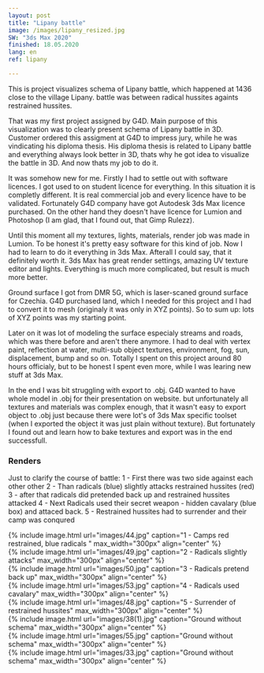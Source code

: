 ```yaml
---
layout: post
title: "Lipany battle"
image: /images/lipany_resized.jpg
SW: "3ds Max 2020"
finished: 18.05.2020
lang: en
ref: lipany

---
```



This is project visualizes schema of Lipany battle, which happened at 1436 close to the village Lipany. battle was between radical hussites againts restrained hussites.

That was my first project assigned by G4D. Main purpose of this visualization was to clearly present schema of Lipany battle in 3D. Customer ordered this assigment at G4D to impress jury, while he was vindicating his diploma thesis. His diploma thesis is related to Lipany battle and everything always look better in 3D, thats why he got idea to visualize the battle in 3D. And now thats my job to do it. 

It was somehow new for me. Firstly I had to settle out with software licences. I got used to on student licence for everything. In this situation it is completly different. It is real commercial job and every licence have to be validated. Fortunately G4D company have got Autodesk 3ds Max licence purchased. On the other hand they doesn't have licence for Lumion and Photoshop (I am glad, that I found out, that Gimp Rulezz). 

Until this moment all my textures, lights, materials, render job was made in Lumion. To be honest it's pretty easy software for this kind of job. Now I had to learn to do it everything in 3ds Max. Afterall I could say, that it definitely worth it. 3ds Max has great render settings, amazing UV texture editor and lights. Everything is much more complicated, but result is much more better. 

Ground surface I got from DMR 5G, which is laser-scaned ground surface for Czechia. G4D purchased land, which I needed for this project and I had to convert it to mesh (originaly it was only in XYZ points). So to sum up: lots of XYZ points was my starting point.

Later on it was lot of modeling the surface especialy streams and roads, which was there before and aren't there anymore. I had to deal with vertex paint, reflection at water, multi-sub object textures, environment, fog, sun, displacement, bump and so on. Totally I spent on this project around 80 hours officialy, but to be honest I spent even more, while I was learing new stuff at 3ds Max. 

In the end I was bit struggling with export to .obj. G4D wanted to have whole model in .obj for their presentation on website. but unfortunately all textures and materials was complex enough, that it wasn't easy to export object to .obj just because there were lot's of 3ds Max specific toolset (when I exported the object it was just plain without texture). But fortunately I found out and learn how to bake textures and export was in the end successfull. 

<h3> Renders </h3>

Just to clarify the course of battle:
1 - First there was two side against each other other
2 - Than radicals (blue) slightly attacks restrained hussites (red)
3 - after that radicals did pretended back up and restrained hussites attacked
4 - Next Radicals used their secret weapon - hidden cavalary (blue box) and attaced back.
5 - Restrained hussites had to surrender and their camp was conqured



{% include image.html url="images/44.jpg" caption="1 - Camps red restrained, blue radicals " max_width="300px" align="center" %}
<br>
{% include image.html url="images/49.jpg" caption="2 - Radicals slightly attacks" max_width="300px" align="center" %}
<br>
{% include image.html url="images/50.jpg" caption="3 - Radicals pretend back up" max_width="300px" align="center" %}
<br>
{% include image.html url="images/53.jpg" caption="4 - Radicals used cavalary" max_width="300px" align="center" %}
<br>
{% include image.html url="images/48.jpg" caption="5 - Surrender of restrained hussites" max_width="300px" align="center" %}
<br>
{% include image.html url="images/38(1).jpg" caption="Ground without schema" max_width="300px" align="center" %}
<br>
{% include image.html url="images/55.jpg" caption="Ground without schema" max_width="300px" align="center" %}
<br>
{% include image.html url="images/33.jpg" caption="Ground without schema" max_width="300px" align="center" %}
<br>